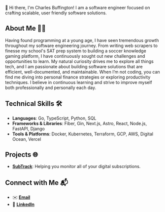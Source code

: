 <!--
**C41M50N/C41M50N** is a ✨ _special_ ✨ repository because its `README.md` (this file) appears on your GitHub profile.

Here are some ideas to get you started:

- 🔭 I’m currently working on ...
- 🌱 I’m currently learning ...
- 👯 I’m looking to collaborate on ...
- 🤔 I’m looking for help with ...
- 💬 Ask me about ...
- 📫 How to reach me: ...
- 😄 Pronouns: ...
- ⚡ Fun fact: ...
-->

<!-- V1
## Hi there 👋

I'm Charles, a software engineer who likes to build fast! Currently, my most common tech stack consists of Golang, TypeScript, React, and Python. I have interests in software architecture, personal finance, and productivity.

Learn more about me at [my personal website (WIP)](https://www.cbuff.dev/?ref=github).


### My Favorite Languages

[![My Skills](https://skillicons.dev/icons?i=go,ts,py,kotlin)](https://skillicons.dev)


### My Favorite Technologies

[![My Skills](https://skillicons.dev/icons?i=astro,nextjs,fastapi,postgres,mongodb,docker,gcp,aws,vercel)](https://skillicons.dev)
-->

<!-- V2 -->
👋 Hi there, I'm Charles Buffington! I am a software engineer focused on crafting scalable, user friendly software solutions.

## About Me 🤙🏾
Having found programming at a young age, I have seen tremendous growth throughout my software engineering journey. From writing web scrapers to finesse my school's SAT prep system to building a soccer knowledge gaming platform, I have continuously sought out new challenges and opportunities to learn. My natural curiosity drives me to explore all things tech, and I am passionate about building software solutions that are efficient, well-documented, and maintainable. When I’m not coding, you can find me diving into personal finance strategies or exploring productivity techniques. I believe in continuous learning and strive to improve myself both professionally and personally each day.

## Technical Skills 🛠️
- **Languages**: Go, TypeScript, Python, SQL
- **Frameworks & Libraries**: Fiber, Gin, Next.js, Astro, React, Node.js, FastAPI, Django
- **Tools & Platforms**: Docker, Kubernetes, Terraform, GCP, AWS, Digital Ocean, Vercel

## Projects 🌐
- [**SubTrack**](https://subtrack.cbuff.dev): Helping you monitor all of your digital subscriptions.

<!-- TODO
## Blog Posts ✍🏾
- []()
-->

## Connect with Me 📬
- ✉️ [**Email**](mailto:charles.fsb2@gmail.com)
- 🔗 [**LinkedIn**](https://www.linkedin.com/in/charles-buffington/)

